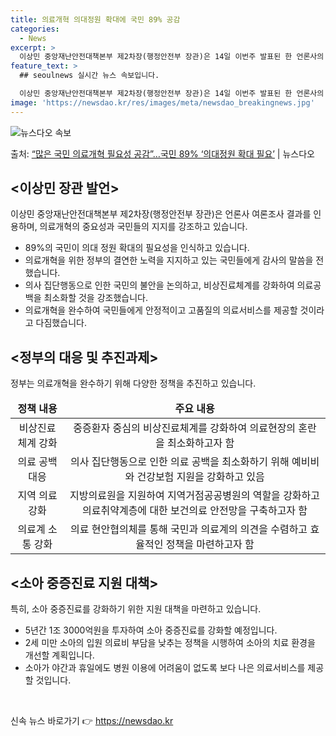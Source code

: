 ```yaml
---
title: 의료개혁 의대정원 확대에 국민 89% 공감
categories:
  - News
excerpt: >
  이상민 중앙재난안전대책본부 제2차장(행정안전부 장관)은 14일 이번주 발표된 한 언론사의 여론조사에서는 국민…
feature_text: >
  ## seoulnews 실시간 뉴스 속보입니다.

  이상민 중앙재난안전대책본부 제2차장(행정안전부 장관)은 14일 이번주 발표된 한 언론사의 여론조사에서는 국민…
image: 'https://newsdao.kr/res/images/meta/newsdao_breakingnews.jpg'
---
```


![뉴스다오 속보](https://newsdao.kr/res/images/meta/newsdao_breakingnews.jpg)

<p>출처: <a href="https://newsdao.kr/3344" rel="dofollow">“많은 국민 의료개혁 필요성 공감”…국민 89% ‘의대정원 확대 필요’</a> | 뉴스다오</p>

<h2 data-ke-size="size26">&lt;이상민 장관 발언&gt;</h2>
<p data-ke-size="size16">이상민 중앙재난안전대책본부 제2차장(행정안전부 장관)은 언론사 여론조사 결과를 인용하며, 의료개혁의 중요성과 국민들의 지지를 강조하고 있습니다.</p>
<ul>
<li>89%의 국민이 의대 정원 확대의 필요성을 인식하고 있습니다.</li>
<li>의료개혁을 위한 정부의 결연한 노력을 지지하고 있는 국민들에게 감사의 말씀을 전했습니다.</li>
<li>의사 집단행동으로 인한 국민의 불안을 논의하고, 비상진료체계를 강화하여 의료공백을 최소화할 것을 강조했습니다.</li>
<li>의료개혁을 완수하여 국민들에게 안정적이고 고품질의 의료서비스를 제공할 것이라고 다짐했습니다.</li>
</ul>
<h2 data-ke-size="size26">&lt;정부의 대응 및 추진과제&gt;</h2>
<p data-ke-size="size16">정부는 의료개혁을 완수하기 위해 다양한 정책을 추진하고 있습니다.</p>
<table>
<thead>
<tr>
<td style="text-align: center; height: 17px;"><b>정책 내용</b></td>
<td style="text-align: center; height: 17px;"><b>주요 내용</b></td>
</tr>
</thead>
<tbody>
<tr>
<td style="text-align: center; height: 17px;">비상진료체계 강화</td>
<td style="text-align: center; height: 17px;">중증환자 중심의 비상진료체계를 강화하여 의료현장의 혼란을 최소화하고자 함</td>
</tr>
<tr>
<td style="text-align: center; height: 17px;">의료 공백 대응</td>
<td style="text-align: center; height: 17px;">의사 집단행동으로 인한 의료 공백을 최소화하기 위해 예비비와 건강보험 지원을 강화하고 있음</td>
</tr>
<tr>
<td style="text-align: center; height: 17px;">지역 의료 강화</td>
<td style="text-align: center; height: 17px;">지방의료원을 지원하여 지역거점공공병원의 역할을 강화하고 의료취약계층에 대한 보건의료 안전망을 구축하고자 함</td>
</tr>
<tr>
<td style="text-align: center; height: 17px;">의료계 소통 강화</td>
<td style="text-align: center; height: 17px;">의료 현안협의체를 통해 국민과 의료계의 의견을 수렴하고 효율적인 정책을 마련하고자 함</td>
</tr>
</tbody>
</table>
<h2 data-ke-size="size26">&lt;소아 중증진료 지원 대책&gt;</h2>
<p data-ke-size="size16">특히, 소아 중증진료를 강화하기 위한 지원 대책을 마련하고 있습니다.</p>
<ul>
<li>5년간 1조 3000억원을 투자하여 소아 중증진료를 강화할 예정입니다.</li>
<li>2세 미만 소아의 입원 의료비 부담을 낮추는 정책을 시행하여 소아의 치료 환경을 개선할 계획입니다.</li>
<li>소아가 야간과 휴일에도 병원 이용에 어려움이 없도록 보다 나은 의료서비스를 제공할 것입니다.</li>
</ul>
<p data-ke-size="size16">&nbsp;</p> 

신속 뉴스 바로가기 👉 <a href="https://newsdao.kr" rel="dofollow">https://newsdao.kr</a>


